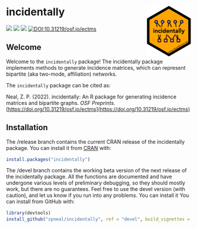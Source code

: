 # incidentally <img src='man/figures/logo.png' align="right" height="139" />

<!-- badges: start -->

[![](https://www.r-pkg.org/badges/version/incidentally?color=orange)](https://cran.r-project.org/package=incidentally)
[![](http://cranlogs.r-pkg.org/badges/grand-total/incidentally?color=blue)](https://cran.r-project.org/package=incidentally)
[![](http://cranlogs.r-pkg.org/badges/last-month/incidentally?color=green)](https://cran.r-project.org/package=incidentally)
[![DOI:10.31219/osf.io/ectms](http://img.shields.io/badge/DOI-10.31219/osf.io/ectms-B31B1B.svg)](https://doi.org/10.31219/osf.io/ectms)
<!-- badges: end -->

## Welcome
Welcome to the `incidentally` package\! The incidentally package implements methods to generate incidence matrices, which can represent bipartite (aka two-mode, affiliation) networks.

The `incidentally` package can be cited as:

Neal, Z. P. (2022). incidentally: An R package for generating incidence matrices and bipartite graphs. *OSF Preprints*. [https://doi.org/10.31219/osf.io/ectms](https://doi.org/10.31219/osf.io/ectms)

## Installation
The /release branch contains the current CRAN release of the incidentally package. You can install it from [CRAN](https://CRAN.R-project.org) with:
``` r
install.packages("incidentally")
```

The /devel branch contains the working beta version of the next release of the incidentally package. All the functions are documented and have undergone various levels of preliminary debugging, so they should mostly work, but there are no guarantees. Feel free to use the devel version (with caution), and let us know if you run into any problems. You can install it You can install from GitHub with:
``` r
library(devtools)
install_github("zpneal/incidentally", ref = "devel", build_vignettes = TRUE)
```
